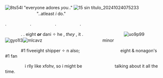 ![8ts54l](https://github.com/user-attachments/assets/18eb1a57-5d8a-4040-864a-0e8756bacee8)
"everyone adores *you*.."
![15 sin título_20241024075233](https://github.com/user-attachments/assets/415d8fb9-23e6-4e0f-83de-d4923fd1fcbc)
ㅤㅤㅤㅤㅤㅤㅤㅤㅤㅤㅤㅤ"..atleast *i* do."

.ㅤㅤㅤㅤㅤㅤ.ㅤㅤㅤㅤㅤㅤ.ㅤㅤㅤㅤㅤㅤ.

ㅤㅤㅤㅤ. . eight ***or*** dani ✧ he , *they* , it .
ㅤㅤㅤㅤㅤㅤㅤㅤㅤㅤ![uo9p99](https://github.com/user-attachments/assets/f04203e2-1d90-4040-a12f-672f1fd195f1)![gyo1l3](https://github.com/user-attachments/assets/8ff14a75-035a-4410-9d1c-4bbfc2f444f2)![mlcavz](https://github.com/user-attachments/assets/e24c5f90-940a-4f97-9eed-1acf98a7aa45)
ㅤㅤㅤㅤㅤㅤㅤㅤㅤㅤㅤㅤㅤㅤㅤminor

ㅤㅤㅤㅤ#1 fiveeight shipper ✧ n also; 
ㅤㅤㅤㅤㅤㅤㅤㅤㅤㅤeight & nonagon's #1 fan

ㅤㅤㅤㅤㅤi rlly like xfohv, so i might be ㅤㅤㅤㅤㅤㅤㅤㅤtalking about it all the time.
